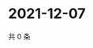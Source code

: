 # 2021-12-07

共 0 条

<!-- BEGIN WEIBO -->
<!-- 最后更新时间 Tue Dec 07 2021 20:01:28 GMT+0800 (China Standard Time) -->

<!-- END WEIBO -->
